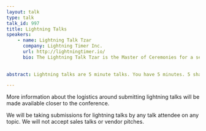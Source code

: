 ```yaml
---
layout: talk
type: talk
talk_id: 997
title: Lightning Talks
speakers: 
    - name: Lightning Talk Tzar
      company: Lightning Timer Inc. 
      url: http://lightningtimer.io/
      bio: The Lightning Talk Tzar is the Master of Ceremonies for a session of Lightning talks. Their skills include introducing the current speaker, pre-announcing the next speaker (getting them to start their setup), starting timers, and leading the crowd in a rousing applause should the timer reach '0:00'. 
    
 
abstract: Lightning talks are 5 minute talks. You have 5 minutes. 5 shall be the number, and the number shall be 5. 6 is too much. 

---
```


More information about the logistics around submitting lightning talks will be made available closer to the conference. 

We will be taking submissions for lightning talks by any talk attendee on any topic. We will not accept sales talks or vendor pitches. 

